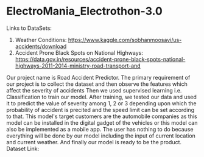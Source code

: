 # ElectroMania_Electrothon-3.0

Links to DataSets:
1. Weather Conditions: https://www.kaggle.com/sobhanmoosavi/us-accidents/download
2. Accident Prone Black Spots on National Highways: https://data.gov.in/resources/accident-prone-black-spots-national-highways-2011-2014-ministry-road-transport-and


Our project name is Road Accident Predictor. 
The primary requirement of our project is to collect the dataset and then observe the features which affect the severity of accidents
Then we used supervised learning i.e. Classification to train our model.
After training, we tested our data and used it to predict the value of severity among 1, 2 or 3 depending upon which the probability of accident is precited and 
the speed limit can be set according to that.
This model's target customers are the automobile companies as this model can be installed in the digital gadget of the vehicles or this model can also be implemented as a mobile
app.
The user has nothing to do because everything will be done by our model including the input of current location and current weather.
And finally our model is ready to be the product.
Dataset Link:
